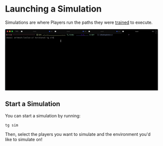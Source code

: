 # Launching a Simulation

Simulations are where Players run the paths they were [trained](train) to execute.

![tg sim](/img/gif/sim.gif)

## Start a Simulation
You can start a simulation by running:
```
tg sim
```
Then, select the players you want to simulate and the environment you'd like to simulate on! 